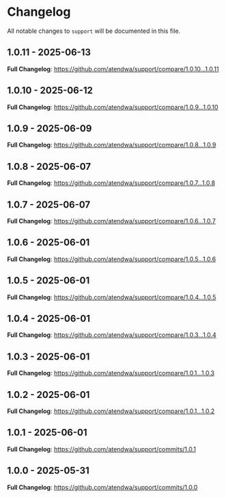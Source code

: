 # Changelog

All notable changes to `support` will be documented in this file.

## 1.0.11 - 2025-06-13

**Full Changelog**: https://github.com/atendwa/support/compare/1.0.10...1.0.11

## 1.0.10 - 2025-06-12

**Full Changelog**: https://github.com/atendwa/support/compare/1.0.9...1.0.10

## 1.0.9 - 2025-06-09

**Full Changelog**: https://github.com/atendwa/support/compare/1.0.8...1.0.9

## 1.0.8 - 2025-06-07

**Full Changelog**: https://github.com/atendwa/support/compare/1.0.7...1.0.8

## 1.0.7 - 2025-06-07

**Full Changelog**: https://github.com/atendwa/support/compare/1.0.6...1.0.7

## 1.0.6 - 2025-06-01

**Full Changelog**: https://github.com/atendwa/support/compare/1.0.5...1.0.6

## 1.0.5 - 2025-06-01

**Full Changelog**: https://github.com/atendwa/support/compare/1.0.4...1.0.5

## 1.0.4 - 2025-06-01

**Full Changelog**: https://github.com/atendwa/support/compare/1.0.3...1.0.4

## 1.0.3 - 2025-06-01

**Full Changelog**: https://github.com/atendwa/support/compare/1.0.1...1.0.3

## 1.0.2 - 2025-06-01

**Full Changelog**: https://github.com/atendwa/support/compare/1.0.1...1.0.2

## 1.0.1 - 2025-06-01

**Full Changelog**: https://github.com/atendwa/support/commits/1.0.1

## 1.0.0 - 2025-05-31

**Full Changelog**: https://github.com/atendwa/support/commits/1.0.0
